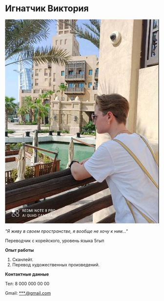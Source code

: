 # Игнатчик Виктория

![img_1.png](img_1.png)

_"Я живу в своем пространстве, я вообще не хочу к ним..."_


Переводчик с корейского, уровень языка 5гып

**Опыт работы**

1. Сканлейт.
2. Перевод художественных произведений.

**Контактные данные**

Тел: 8 000 000 00 00 

Gmail: [***.@gmail.com](***.@gmail.com)
